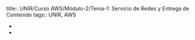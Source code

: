 title:: UNIR/Curso AWS/Módulo-2/Tema-1: Servicio de Redes y Entrega de Contenido
tags:: UNIR, AWS

-
-